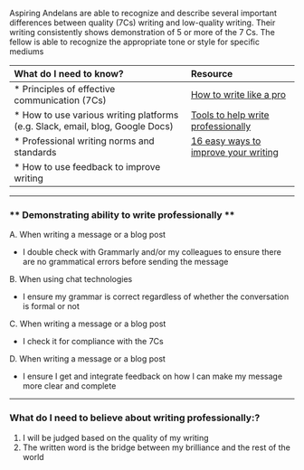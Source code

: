 Aspiring Andelans are able to recognize and describe several important differences between quality (7Cs) writing and low-quality writing. Their writing consistently shows demonstration of 5 or more of the 7 Cs. The fellow is able to recognize the appropriate tone or style for specific mediums

| What do I need to know?   |      Resource      |
|:-------------|:------------------|
| * Principles of effective communication (7Cs) |[How to write like a pro](https://goinswriter.com/how-to-write-like-a-pro/) |
| * How to use various writing platforms (e.g. Slack, email, blog, Google Docs) | [Tools to help write professionally](https://www.googleadservices.com/pagead/aclk?sa=L&ai=DChcSEwj9p-uN47HZAhXqne0KHcBZBioYABAAGgJkZw&ohost=www.google.com.ng&cid=CAESQOD2Wk1i1O7vrrIpyDWpdFVXCDIB91fLDNZIclA_WDpIGhYfJEfS0gT6FZEi-EA-qMcoUP8Jqu26iWxFw4vX-DA&sig=AOD64_28_ZdaxDsbdBl__un8nFuo6awSWA&q=&ved=0ahUKEwiywOaN47HZAhULAcAKHW66DwwQ0QwIIw&adurl=) |
| * Professional writing norms and standards | [16 easy ways to improve your writing](https://www.wordstream.com/blog/ws/2014/08/07/improve-writing-skills) |
| * How to use feedback to improve writing |  |


----------


### ** Demonstrating ability to write professionally **
A. When writing a message or a blog post
- I double check with Grammarly and/or my colleagues to ensure there are no grammatical errors before sending the message

B. When using chat technologies
- I ensure my grammar is correct regardless of whether the conversation is formal or not

C. When writing a message or a blog post
- I check it for compliance with the 7Cs

D. When writing a message or a blog post
- I ensure I get and integrate feedback on how I can make my message more clear and complete

----------

### **What do I need to believe about writing professionally:?**
1. I will be judged based on the quality of my writing
2. The written word is the bridge between my brilliance and the rest of the world

